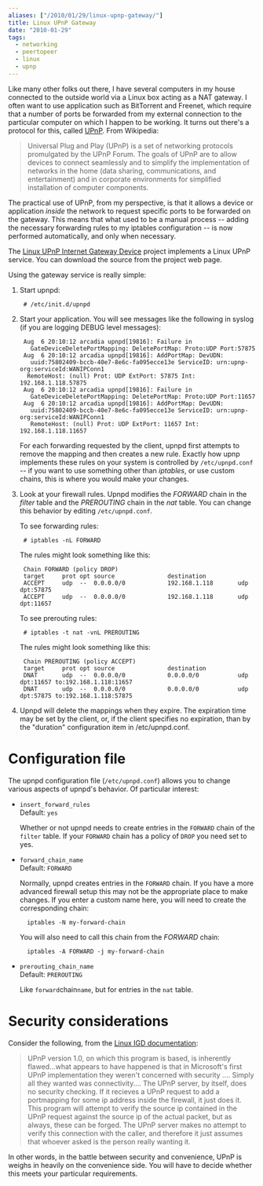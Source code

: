 ```yaml
---
aliases: ["/2010/01/29/linux-upnp-gateway/"]
title: Linux UPnP Gateway
date: "2010-01-29"
tags:
  - networking
  - peertopeer
  - linux
  - upnp
---
```


Like many other folks out there, I have several computers in my house connected to the outside world via a Linux box acting as a NAT gateway. I often want to use application such as BitTorrent and Freenet, which require that a number of ports be forwarded from my external connection to the particular computer on which I happen to be working. It turns out there's a protocol for this, called [UPnP][1]. From Wikipedia:

> Universal Plug and Play (UPnP) is a set of networking protocols
> promulgated by the UPnP Forum. The goals of UPnP are to allow
> devices to connect seamlessly and to simplify the implementation of
> networks in the home (data sharing, communications, and
> entertainment) and in corporate environments for simplified
> installation of computer components.

The practical use of UPnP, from my perspective, is that it allows a device or application _inside_ the network to request specific ports to be forwarded on the gateway. This means that what used to be a manual process -- adding the necessary forwarding rules to my iptables configuration -- is now performed automatically, and only when necessary.

The [Linux UPnP Internet Gateway Device][2] project implements a Linux UPnP service. You can download the source from the project web page.

Using the gateway service is really simple:

1. Start upnpd:

        # /etc/init.d/upnpd
  
1. Start your application. You will see messages like the following in syslog (if you are logging DEBUG level messages):
  
        Aug  6 20:10:12 arcadia upnpd[19816]: Failure in
          GateDeviceDeletePortMapping: DeletePortMap: Proto:UDP Port:57875
        Aug  6 20:10:12 arcadia upnpd[19816]: AddPortMap: DevUDN:
          uuid:75802409-bccb-40e7-8e6c-fa095ecce13e ServiceID: urn:upnp-org:serviceId:WANIPConn1
         RemoteHost: (null) Prot: UDP ExtPort: 57875 Int: 192.168.1.118.57875
        Aug  6 20:10:12 arcadia upnpd[19816]: Failure in
          GateDeviceDeletePortMapping: DeletePortMap: Proto:UDP Port:11657
        Aug  6 20:10:12 arcadia upnpd[19816]: AddPortMap: DevUDN:
          uuid:75802409-bccb-40e7-8e6c-fa095ecce13e ServiceID: urn:upnp-org:serviceId:WANIPConn1
          RemoteHost: (null) Prot: UDP ExtPort: 11657 Int: 192.168.1.118.11657
      
    For each forwarding requested by the client, upnpd first attempts to remove the mapping and then creates a new rule. Exactly how upnp implements these rules on your system is controlled by `/etc/upnpd.conf` -- if you want to use something other than _iptables_, or use custom chains, this is where you would make your changes.

1. Look at your firewall rules. Upnpd modifies the _FORWARD_ chain in the _filter_ table and the _PREROUTING_ chain in the _nat_ table. You can change this behavior by editing `/etc/upnpd.conf`.

    To see forwarding rules:
  
        # iptables -nL FORWARD

     The rules might look something like this:
      
        Chain FORWARD (policy DROP)
        target     prot opt source               destination
        ACCEPT     udp  --  0.0.0.0/0            192.168.1.118       udp dpt:57875
        ACCEPT     udp  --  0.0.0.0/0            192.168.1.118       udp dpt:11657

     To see prerouting rules:

        # iptables -t nat -vnL PREROUTING

     The rules might look something like this:
  
        Chain PREROUTING (policy ACCEPT)
        target     prot opt source               destination
        DNAT       udp  --  0.0.0.0/0            0.0.0.0/0           udp dpt:11657 to:192.168.1.118:11657
        DNAT       udp  --  0.0.0.0/0            0.0.0.0/0           udp dpt:57875 to:192.168.1.118:57875

1. Upnpd will delete the mappings when they expire. The expiration time may be set by the client, or, if the client specifies no expiration, than by the "duration" configuration item in /etc/upnpd.conf.

# Configuration file

The upnpd configuration file (`/etc/upnpd.conf`) allows you to change various aspects of upnpd's behavior. Of particular interest:

- `insert_forward_rules`  
  Default: `yes`

    Whether or not upnpd needs to create entries in the `FORWARD` chain of the `filter` table. If your `FORWARD` chain has a policy of `DROP` you need set to yes.

- `forward_chain_name`  
  Default: `FORWARD`

    Normally, upnpd creates entries in the `FORWARD` chain. If you have a more advanced firewall setup this may not be the appropriate place to make changes. If you enter a custom name here, you will need to create the corresponding chain:
  
        iptables -N my-forward-chain

    You will also need to call this chain from the _FORWARD_ chain:

        iptables -A FORWARD -j my-forward-chain

- `prerouting_chain_name`  
  Default: `PREROUTING`

    Like `forward`chain`name`, but for entries in the `nat` table.

# Security considerations

Consider the following, from the [Linux IGD documentation][4]:

> UPnP version 1.0, on which this program is based, is inherently flawed...what appears to have happened is that in Microsoft's first UPnP implementation they weren't concerned with security .... Simply all they wanted was connectivity.... The UPnP server, by itself, does no security checking. If it recieves a UPnP request to add a portmapping for some ip address inside the firewall, it just does it. This program will attempt to verify the source ip contained in the UPnP request against the source ip of the actual packet, but as always, these can be forged. The UPnP server makes no attempt to verify this connection with the caller, and therefore it just assumes that whoever asked is the person really wanting it.

In other words, in the battle between security and convenience, UPnP is weighs in heavily on the convenience side. You will have to decide whether this meets your particular requirements.

[1]: http://en.wikipedia.org/wiki/Universal_Plug_and_Play
[2]: http://linux-igd.sourceforge.net/
[3]: http://drop.io/oddbitdotcom_linuxigd
[4]: http://linux-igd.sourceforge.net/documentation.php

